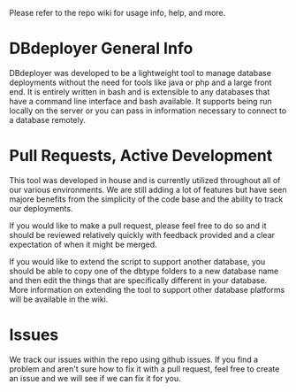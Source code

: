 Please refer to the repo wiki for usage info, help, and more.  

# DBdeployer General Info 

DBdeployer was developed to be a lightweight tool to manage database deployments without the need for tools like java or php and a large front end.  It is entirely written in bash and is extensible to any databases that have a command line interface and bash available.  It supports being run locally on the server or you can pass in information necessary to connect to a database remotely.

# Pull Requests, Active Development

This tool was developed in house and is currently utilized throughout all of our various environments. We are still adding a lot of features but have seen majore benefits from the simplicity of the code base and the ability to track our deployments.

If you would like to make a pull request, please feel free to do so and it should be reviewed relatively quickly with feedback provided and a clear expectation of when it might be merged.

If you would like to extend the script to support another database, you should be able to copy one of the dbtype folders to a new database name and then edit the things that are specifically different in your database. More information on extending the tool to support other database platforms will be available in the wiki.

# Issues

We track our issues within the repo using github issues. If you find a problem and aren't sure how to fix it with a pull request, feel free to create an issue and we will see if we can fix it for you.

